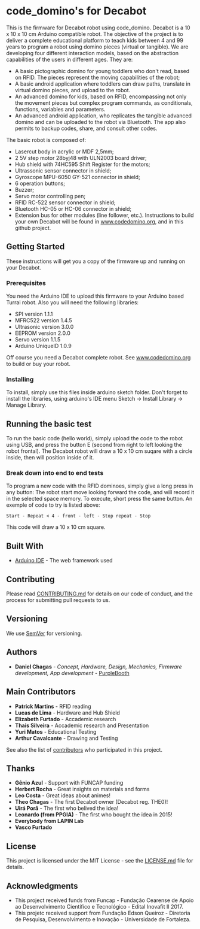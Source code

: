 # code_domino's for Decabot
This is the firmware for Decabot robot using code_domino. Decabot is a 10 x 10 x 10 cm Arduino compatible robot. 
The objective of the project is to deliver a complete educational platform to teach kids between 4 and 99 years to program a robot using domino pieces (virtual or tangible). We are developing four different interaction models, based on the abstraction capabilities of the users in different ages. They are:
* A basic pictographic domino for young toddlers who don't read, based on RFID. The pieces represent the moving capabilities of the robot;
* A basic android application where toddlers can draw paths, translate in virtual domino pieces, and upload to the robot.
* An advanced domino for kids, based on RFID, encompassing not only the movement pieces but complex program commands, as conditionals, functions, variables and parameters.
* An advanced android application, who replicates the tangible advanced domino and can be uploaded to the robot via Bluetooth. The app also permits to backup codes, share, and consult other codes. 

The basic robot is composed of: 
* Lasercut body in acrylic or MDF 2,5mm;
* 2 5V step motor 28byj48 with ULN2003 board driver;
* Hub shield with 74HC595 Shift Register for the motors;
* Ultrassonic sensor connector in shield;
* Gyroscope MPU-6050 GY-521 connector in shield;
* 6 operation buttons;
* Buzzer;
* Servo motor controlling pen;
* RFID RC-522 sensor connector in shield;
* Bluetooth HC-05 or HC-06 connector in shield;
* Extension bus for other modules (line follower, etc.).
Instructions to build your own Decabot will be found in www.codedomino.org, and in this github project.

## Getting Started

These instructions will get you a copy of the firmware up and running on your Decabot.

### Prerequisites

You need the Arduino IDE to upload this firmware to your Arduino based Turrai robot. Also you will need the following libraries:
* SPI version 1.1.1
* MFRC522 version 1.4.5
* Ultrasonic version 3.0.0
* EEPROM version 2.0.0
* Servo version 1.1.5
* Arduino UniqueID 1.0.9

Off course you need a Decabot complete robot. See www.codedomino.org to build or buy your robot.

### Installing

To install, simply use this files inside arduino sketch folder. Don't forget to install the libraries, using arduino's IDE menu Sketch -> Install Library -> Manage Library.

## Running the basic test

To run the basic code (hello world), simply upload the code to the robot using USB, and press the button E (second from right to left looking the robot frontal). The Decabot robot will draw a 10 x 10 cm suqare with a circle inside, then will position inside of it.

### Break down into end to end tests

To program a new code with the RFID dominoes, simply give a long press in any button: The robot start move looking forward the code, and will record it in the selected space memory. To execute, short press the same button. An exemple of code to try is listed above:

```
Start - Repeat < 4 - front - left - Stop repeat - Stop
```
This code will draw a 10 x 10 cm square.

## Built With

* [Arduino IDE](http://www.arduino.cc) - The web framework used

## Contributing

Please read [CONTRIBUTING.md](https://gist.github.com/PurpleBooth/b24679402957c63ec426) for details on our code of conduct, and the process for submitting pull requests to us.

## Versioning

We use [SemVer](http://semver.org/) for versioning. 

## Authors

* **Daniel Chagas** - *Concept, Hardware, Design, Mechanics, Firmware development, App development* - [PurpleBooth](https://github.com/triwaca)

## Main Contributors

* **Patrick Martins** - RFID reading
* **Lucas de Lima** - Hardware and Hub Shield
* **Elizabeth Furtado** - Accademic research
* **Thais Silveira** - Accademic research and Presentation
* **Yuri Matos** - Educational Testing
* **Arthur Cavalcante** - Drawing and Testing

See also the list of [contributors](https://github.com/CodeDomino/contributors) who participated in this project.

## Thanks

* **Gênio Azul** - Support with FUNCAP funding
* **Herbert Rocha** - Great insights on materials and forms
* **Leo Costa** - Great ideas about animes!
* **Theo Chagas** - The first Decabot owner (Decabot reg. THE0)!
* **Uirá Porã** - The first who belived the idea!
* **Leonardo (from PPGIA)** - The first who bought the idea in 2015!
* **Everybody from LAPIN Lab**
* **Vasco Furtado**

## License

This project is licensed under the MIT License - see the [LICENSE.md](LICENSE.md) file for details.

## Acknowledgments

* This project received funds from Funcap - Fundação Cearense de Apoio ao Desenvolvimento Científico e Tecnológico - Edital Inovafit II 2017.
* This projetc received support from Fundação Edson Queiroz  - Diretoria de Pesquisa, Desenvolvimento e Inovação - Universidade de Fortaleza.
